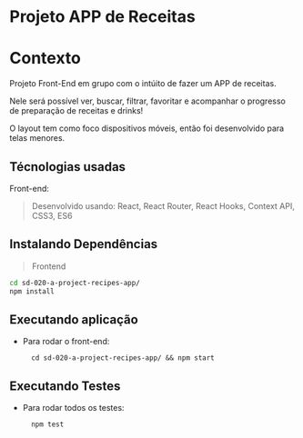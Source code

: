 # Projeto APP de Receitas

# Contexto
Projeto Front-End em grupo com o intúito de fazer um APP de receitas.

Nele será possível ver, buscar, filtrar, favoritar e acompanhar o progresso de preparação de receitas e drinks!

O layout tem como foco dispositivos móveis, então foi desenvolvido para telas menores.

## Técnologias usadas

Front-end:
> Desenvolvido usando: React, React Router, React Hooks, Context API, CSS3, ES6

## Instalando Dependências

> Frontend
```bash
cd sd-020-a-project-recipes-app/
npm install
``` 
## Executando aplicação

* Para rodar o front-end:

  ```
    cd sd-020-a-project-recipes-app/ && npm start
  ```

## Executando Testes

* Para rodar todos os testes:

  ```
    npm test
  ```
